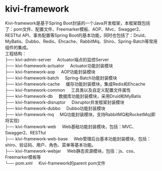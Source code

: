# kivi-framework
Kivi-framework是基于Spring Boot封装的一个Java开发框架，本框架既包括了：pom文件、配置文件、Freemarker模板、AOP、Mvc、Swagger2、RESTful API、事务配置等Spring Boot的基本功能，同时也包括了：Druid、MyBatis、Dubbo、Redis、Ehcache、RabbitMq、Shiro、Spring-Batch等常用组件的集成。</br>
工程结构：</br>
├── kivi-admin-server&nbsp;&nbsp;&nbsp;&nbsp;               Actuator端点的监控Server</br>
├── kivi-framework-actuator&nbsp;&nbsp;&nbsp;&nbsp;         Actuator功能封装模块</br>
├── kivi-framework-aop&nbsp;&nbsp;&nbsp;&nbsp;              AOP功能封装模块</br>
├── kivi-framework-batch&nbsp;&nbsp;&nbsp;&nbsp;            Spring-Batch功能封装模块</br>
├── kivi-framework-cache&nbsp;&nbsp;&nbsp;&nbsp;            缓存功能封装模块，集成Redis和Ehcache</br>
├── kivi-framework-common&nbsp;&nbsp;&nbsp;&nbsp;           工具类以及自定义配置文件属性</br>
├── kivi-framework-db&nbsp;&nbsp;&nbsp;&nbsp;               数据库功能封装模块，采用Druid和MyBatis</br>
├── kivi-framework-disruptor&nbsp;&nbsp;&nbsp;&nbsp;        Disruptor并发框架封装模块</br>
├── kivi-framework-dubbo&nbsp;&nbsp;&nbsp;&nbsp;            Dubbo功能封装模块</br>
├── kivi-framework-mq&nbsp;&nbsp;&nbsp;&nbsp;               MQ功能封装模块，支持RabbitMQ和RocketMq(即将实现)</br>
├── kivi-framework-web&nbsp;&nbsp;&nbsp;&nbsp;              Web基础功能封装模块，包括：MVC、Swagger2、RESTful</br>
├── kivi-framework-web-base&nbsp;&nbsp;&nbsp;&nbsp;         Web管理后台基本功能封装模块，包括：shiro、验证码、用户、角色、菜单等基本功能。</br>
├── kivi-framework-webjar&nbsp;&nbsp;&nbsp;&nbsp;           Web静态资源模块，包括：js、css、Freemarker模板等</br>
└── pom.xml&nbsp;&nbsp;&nbsp;&nbsp;                         Kivi-framework的parent pom文件</br>
